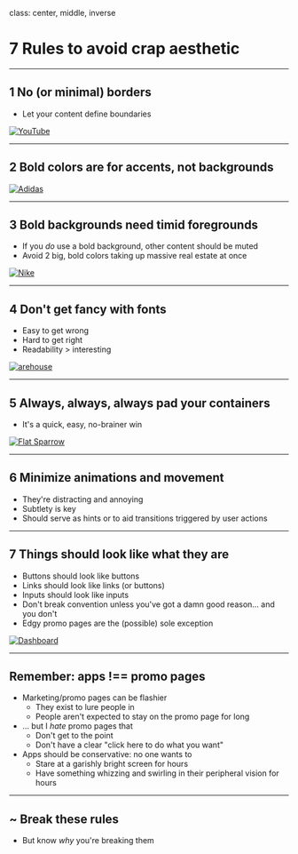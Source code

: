 class: center, middle, inverse

# 7 Rules to avoid crap aesthetic

---

## 1 No (or minimal) borders

- Let your content define boundaries

[![YouTube](http://images.fromupnorth.com/106/538f12ca8cb1b.jpg)](http://www.fromupnorth.com/website-design-inspiration-997/)

---

## 2 Bold colors are for accents, not backgrounds

[![Adidas](http://images.fromupnorth.com/438/538f12e07ed14.jpg)](http://www.fromupnorth.com/website-design-inspiration-997/)


---

## 3 Bold backgrounds need timid foregrounds

- If you *do* use a bold background, other content should be muted
- Avoid 2 big, bold colors taking up massive real estate at once

[![Nike](http://images.fromupnorth.com/131/538f12e75722b.jpg)](http://www.fromupnorth.com/website-design-inspiration-997/)

---

## 4 Don't get fancy with fonts

- Easy to get wrong
- Hard to get right
- Readability > interesting

[![arehouse](http://images.fromupnorth.com/329/538f12e90ab2d.jpg)](http://www.fromupnorth.com/website-design-inspiration-997/)

---

## 5 Always, always, always pad your containers

- It's a quick, easy, no-brainer win

[![Flat Sparrow](http://images.fromupnorth.com/351/538f12b2880c9.jpg)](http://www.fromupnorth.com/website-design-inspiration-997/)

---

## 6 Minimize animations and movement

- They're distracting and annoying
- Subtlety is key
- Should serve as hints or to aid transitions triggered by user actions

---

## 7 Things should look like what they are

- Buttons should look like buttons
- Links should look like links (or buttons)
- Inputs should look like inputs
- Don't break convention unless you've got a damn good reason... and you don't
- Edgy promo pages are the (possible) sole exception

[![Dashboard](https://d13yacurqjgara.cloudfront.net/users/13157/screenshots/2082470/ui-1.png)](https://dribbble.com/shots/2082470-Dashboard-wip)

---

## Remember: apps !== promo pages

- Marketing/promo pages can be flashier
  - They exist to lure people in
  - People aren't expected to stay on the promo page for long
- ... but I *hate* promo pages that
    - Don't get to the point
    - Don't have a clear "click here to do what you want"
- Apps should be conservative: no one wants to
  - Stare at a garishly bright screen for hours
  - Have something whizzing and swirling in their peripheral vision for hours

---

## ~ Break these rules

- But know *why* you're breaking them
